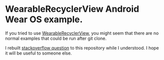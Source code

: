 # WearableRecyclerView Android Wear OS example.

If you tried to use <a href="https://developer.android.com/training/wearables/ui/lists">WearableRecyclerView</a>,
you might seem that there are no normal examples that could be run after git clone.

I rebuilt <a href="https://stackoverflow.com/questions/51716173/wearablerecyclerview-android-wear-os">stackoverflow question</a>
to this repository while I understood. I hope it will be useful to someone else. 
